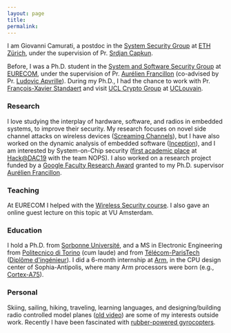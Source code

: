 ```yaml
---
layout: page
title: 
permalink:
---
```


<!--### About me-->

I am Giovanni Camurati, a postdoc in the [System Security Group][eth-syssec] at
[ETH Zürich][ethz], under the supervision of Pr. [Srdjan Capkun][srdjan].

Before, I was a Ph.D. student in the [System and Software Security
Group][s3] at [EURECOM][eurecom], under the
supervision of Pr. [Aurélien Francillon][aurel] (co-advised
by Pr. [Ludovic Apvrille][ludovic]). During my Ph.D.,
I had the chance to work with Pr. [François-Xavier Standaert][fx]
and visit [UCL Crypto Group][ucl-crypto] at [UCLouvain][ucl].

### Research

I love studying the interplay of hardware, software, and radios in embedded
systems, to improve their security. My research focuses on novel side channel
attacks on wireless devices ([Screaming Channels][screaming]),
but I have also worked on the dynamic analysis
of embedded software ([Inception][inception]),
and I am interested by System-on-Chip security
([first academic place][hack-dac-19-win]
at [Hack@DAC19][hack-dac-19] with the team NOPS). 
I also worked on a research project funded by a [Google Faculty
Research Award][google-faculty-award]
granted to my Ph.D. supervisor [Aurélien Francillon][aurel].

### Teaching

At EURECOM I helped with the [Wireless Security course][eurecom-wisec].
I also gave an online guest lecture on this topic at VU Amsterdam.

### Education

I hold a Ph.D. from [Sorbonne Université][sorbonne], and a MS in Electronic Engineering from [Politecnico di Torino][polito]
(cum laude) and from [Télécom-ParisTech][tpt]
([Diplôme d'ingénieur][diplome]). I did a 6-month internship at [Arm][arm],
in the CPU design center of Sophia-Antipolis, where many Arm processors were born
(e.g., [Cortex-A75][cortex-a75]).

### Personal

Skiing, sailing, hiking, traveling, learning languages, and
designing/building radio controlled model planes ([old video][discus])
are some of my interests outside work. Recently I have been fascinated with
[rubber-powered gyrocopters][gyro].

[eth-syssec]: https://syssec.ethz.ch/
[ethz]: https://ethz.ch/en.html
[srdjan]: https://syssec.ethz.ch/people/capkun.html

[sorbonne]: https://www.sorbonne-universite.fr/
[s3]: http://s3.eurecom.fr/
[eurecom]: http://www.eurecom.fr/en
[arm]: https://www.arm.com/
[cortex-a75]: https://en.wikipedia.org/wiki/ARM_Cortex-A75
[screaming]: http://www.s3.eurecom.fr/tools/screaming_channels/
[inception]: https://inception-framework.github.io/inception/
[hack-dac-19-win]: https://twitter.com/s3eurecom/status/1136198571785641985?s=20
[hack-dac-19]: https://hackat.events/dac19/
[google-faculty-award]: https://docs.google.com/document/d/e/2PACX-1vRYagtwX_MRJUCc_3KMWhmBNnKz2ZHh0vM63B7OxLWWEfghrWjySPoVYtYum9BBVnrlx-wLi0q6KGAP/pub
[aurel]: http://s3.eurecom.fr/~aurel/
[ludovic]: https://perso.telecom-paristech.fr/apvrille/ 
[fx]: https://www-crypto.elen.ucl.ac.be/crypto/people/show/7
[ucl-crypto]: https://www-crypto.elen.ucl.ac.be/crypto/default/home
[ucl]: https://uclouvain.be/fr/index.html
[eurecom-wisec]: http://www.eurecom.fr/en/course/WiSec-2018Fall
[polito]: https://www.polito.it/ateneo/colpodocchio/?lang=en
[tpt]: https://www.telecom-paris.fr/en/home
[diplome]: https://en.wikipedia.org/wiki/Dipl%C3%B4me_d%27Ing%C3%A9nieur
[discus]: https://drive.google.com/file/d/1pKVsa5XbBH5sAGzwptYubxKTJwLWQROS/view?usp=sharing
[gyro]: https://drive.google.com/file/d/1pqwj4_AzsjrSgC49klfArECcnUS1ONlC/view?usp=sharing
